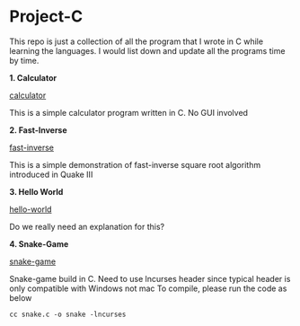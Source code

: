 # Project-C

This repo is just a collection of all the program that I wrote in C while learning the languages. I would list down and update all the programs time by time.

**1. Calculator**

[calculator](calculator/)

This is a simple calculator program written in C. No GUI involved

**2. Fast-Inverse**

[fast-inverse](fast-inverse/)

This is a simple demonstration of fast-inverse square root algorithm introduced in Quake III

**3. Hello World**

[hello-world](hello-world/)

Do we really need an explanation for this?

**4. Snake-Game**

[snake-game](snake-game/)

Snake-game build in C. Need to use lncurses header since typical header is only compatible with Windows not mac
To compile, please run the code as below

```
cc snake.c -o snake -lncurses


